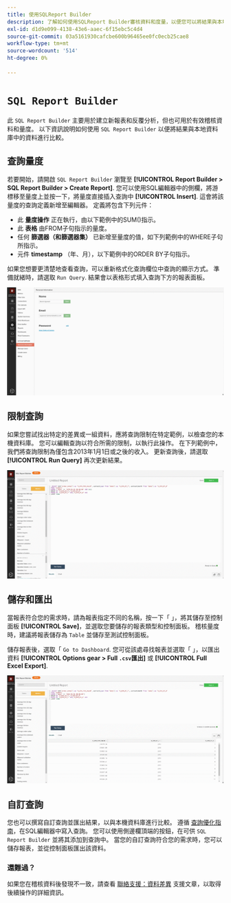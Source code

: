 ```yaml
---
title: 使用SQLReport Builder
description: 了解如何使用SQLReport Builder審核資料和度量，以便您可以將結果與本地資料庫的資料進行比較。
exl-id: d1d9e099-4138-43e6-aaec-6f15ebc5c4d4
source-git-commit: 03a5161930cafcbe600b96465ee0fc0ecb25cae8
workflow-type: tm+mt
source-wordcount: '514'
ht-degree: 0%

---
```


# `SQL Report Builder`

此 `SQL Report Builder` 主要用於建立新報表和反覆分析，但也可用於有效稽核資料和量度。 以下資訊說明如何使用 `SQL Report Builder` 以便將結果與本地資料庫中的資料進行比較。

## 查詢量度

若要開始，請開啟 `SQL Report Builder` 瀏覽至 **[!UICONTROL Report Builder > SQL Report Builder > Create Report]**. 您可以使用SQL編輯器中的側欄，將游標移至量度上並按一下，將量度直接插入查詢中 **[!UICONTROL Insert]**. 這會將該量度的查詢定義新增至編輯器。 定義將包含下列元件：

- 此 **量度操作** 正在執行，由以下範例中的SUM()指示。
- 此 **表格** 由FROM子句指示的量度。
- 任何 **篩選器（和篩選器集）** 已新增至量度的值，如下列範例中的WHERE子句所指示。
- 元件 **timestamp** （年、月），以下範例中的ORDER BY子句指示。

如果您想要更清楚地查看查詢，可以重新格式化查詢欄位中查詢的顯示方式。 準備就緒時，請選取 `Run Query`. 結果會以表格形式填入查詢下方的報表面板。

![](../../assets/run-query-results.gif)

## 限制查詢

如果您嘗試找出特定的差異或一組資料，應將查詢限制在特定範例，以檢查您的本機資料庫。 您可以編輯查詢以符合所需的限制，以執行此操作。 在下列範例中，我們將查詢限制為僅包含2013年1月1日或之後的收入。 更新查詢後，請選取 **[!UICONTROL Run Query]** 再次更新結果。

![](../../assets/restricting-query.gif)

## 儲存和匯出

當報表符合您的需求時，請為報表指定不同的名稱，按一下「 」，將其儲存至控制面板 **[!UICONTROL Save]**，並選取您要儲存的報表類型和控制面板。 稽核量度時，建議將報表儲存為 `Table` 並儲存至測試控制面板。

儲存報表後，選取「 `Go to Dashboard`. 您可從該處尋找報表並選取「 」，以匯出資料 **[!UICONTROL Options gear > Full `.csv`匯出]** 或 **[!UICONTROL Full Excel Export]**.

![](../../assets/export-dboard-data.gif)

## 自訂查詢

您也可以撰寫自訂查詢並匯出結果，以與本機資料庫進行比較。 遵循 [查詢優化指南](../../best-practices/optimizing-your-sql-queries.md)，在SQL編輯器中寫入查詢。 您可以使用側邊欄頂端的按鈕，在可供 `SQL Report Builder` 並將其添加到查詢中。 當您的自訂查詢符合您的需求時，您可以儲存報表，並從控制面板匯出該資料。

### 還難過？

如果您在稽核資料後發現不一致，請查看 [聯絡支援：資料差異](https://support.magento.com/hc/en-us/articles/360016505312) 支援文章，以取得後續操作的詳細資訊。
